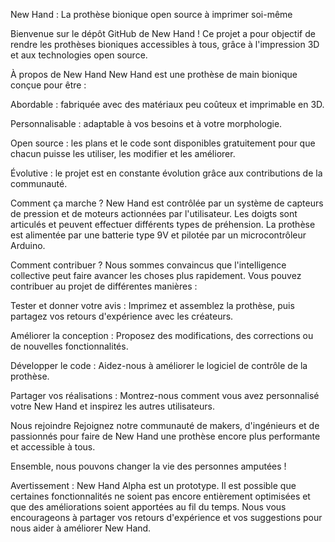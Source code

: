New Hand : La prothèse bionique open source à imprimer soi-même

Bienvenue sur le dépôt GitHub de New Hand ! Ce projet a pour objectif de rendre les prothèses bioniques accessibles à tous, grâce à l'impression 3D et aux technologies open source.

À propos de New Hand
New Hand est une prothèse de main bionique conçue pour être :

Abordable : fabriquée avec des matériaux peu coûteux et imprimable en 3D.

Personnalisable : adaptable à vos besoins et à votre morphologie.

Open source : les plans et le code sont disponibles gratuitement pour que chacun puisse les utiliser, les modifier et les améliorer.

Évolutive : le projet est en constante évolution grâce aux contributions de la communauté.

Comment ça marche ?
New Hand est contrôlée par un système de capteurs de pression et de moteurs actionnées par l'utilisateur. Les doigts sont articulés et peuvent effectuer différents types de préhension. La prothèse est alimentée par une batterie type 9V et pilotée par un microcontrôleur Arduino.

Comment contribuer ?
Nous sommes convaincus que l'intelligence collective peut faire avancer les choses plus rapidement. Vous pouvez contribuer au projet de différentes manières :

Tester et donner votre avis : Imprimez et assemblez la prothèse, puis partagez vos retours d'expérience avec les créateurs.

Améliorer la conception : Proposez des modifications, des corrections ou de nouvelles fonctionnalités.

Développer le code : Aidez-nous à améliorer le logiciel de contrôle de la prothèse.

Partager vos réalisations : Montrez-nous comment vous avez personnalisé votre New Hand et inspirez les autres utilisateurs.

Nous rejoindre
Rejoignez notre communauté de makers, d'ingénieurs et de passionnés pour faire de New Hand une prothèse encore plus performante et accessible à tous.

Ensemble, nous pouvons changer la vie des personnes amputées !

Avertissement : New Hand Alpha est un prototype. Il est possible que certaines fonctionnalités ne soient pas encore entièrement optimisées et que des améliorations soient apportées au fil du temps.
Nous vous encourageons à partager vos retours d'expérience et vos suggestions pour nous aider à améliorer New Hand.
